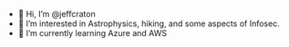 - 👋 Hi, I’m @jeffcraton
- 👀 I’m interested in Astrophysics, hiking, and some aspects of Infosec.
- 🌱 I’m currently learning Azure and AWS 

<!---
jeffcraton/jeffcraton is a ✨ special ✨ repository because its `README.md` (this file) appears on your GitHub profile.
You can click the Preview link to take a look at your changes.
--->
